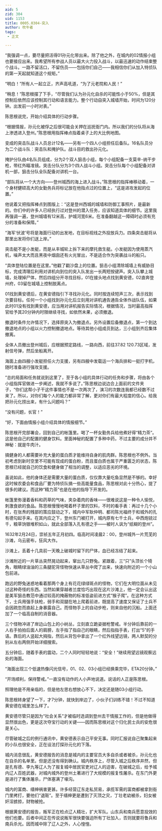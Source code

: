 ```yaml
---
aid: 5
zid: 304
uid: 1153
title: 0005.0304-突入
author: 吹牛者
tags: 
 - 正文

---
```




  “我强调一点，要尽量把活得01孙元化带出来。除了他之外，在城内的02情报小组也要接应出来。我希望所有参战人员以最大火力投入战斗，以最迅速的动作结束整个战斗。一路不留活口，不留伤员——包括你们自己——我相信你们从加入特侦队的第一天起就知道这个规矩。”

  “明白！”所有人一起立正，齐声高吼道，“为了元老院和人民！”

  “稍息！”陈思根摆了下手，“尽管我们认为孙元化自杀的可能性小于50%，但是其控制后依然应该控制其行动和语言能力。整个行动自突入城墙开始，时间为120分钟。出发前一小时对表。”

  陈思根说完，开始介绍具体的行动步骤。

  “根据情报，孙元化被俘之后很可能会关押在巡抚衙门内。所以我们的分队将从海上渗透进入登州。”陈思根用指挥棒点指着桌子上的大比例地图。

  变成的突击队战斗人员总计12名——另有一个四人小组担任后备队。16名队员分为二个战斗队：突击队和掩护队。战斗目的救出孙元化。

  掩护分队由4名队员组成，分为2个双人狙击小组，每个小组配备一支莫辛-纳干步枪，带红外瞄准镜。突击分队分为3个四人战斗小组。突击分队每个小组配备对讲机一部，狙击分队全队配备对讲机一台。

  “部队将从一个大方向——登州城西的海上进入战斗。”陈思根的指挥棒移动着，一个身材健硕高大的女勤务兵将标记放在他指点过的位置上，“这是进攻发起的位置。”

  他说着又把指挥棒点到图版上：“这是登州西城的城墙和防御工事照片，是最新的。你们中的许多人已经执行过对登州的潜入任务，应该知道具体的细节。这里我再强调一遍，登州城墙有12米高，护城河宽6米。在准备翻越这一障碍时必须有充分的准备和保障。”

  “海军‘伏波’号将是海面行动的出发地，在目标视线之外投放兵力。四条突击艇将从那里出发将你们送上岸。”

  突击艇不是小发艇，而是从丰城轮上拆下来的摩托救生艇。小发艇因为使用蒸汽机，噪声太大而且黑夜中烟囱还有火光冒出，不是适合作为突袭战斗的船只。

  “具体登陆位置是在这里。”他戳了戳沙盘上的位置。狙击小组清除城墙上有威胁目标，完成清理后利用对讲机向到位的突入队发出一长两短按键声。突入队攀上城墙，处理掉尸体，然后四组分开寻找目标，01在接头地点找到黄安德，02直奔登州府，03留在城墙上控制脱离点。

  01找到黄安德后，在黄安德指引下寻找孙元化。同时按连续短声三次，表示找到次要目标。任何一个小组找到孙元化后立刻用对讲机通告通告全体作战队伍，如果此时01没有找到黄安德，应当用对讲机报告实际情况，根据情况，当时最高指挥官给予其20分钟内时限继续寻找，如依然未果，必须撤退。

  撤退时条件允许情况下，选择原突入为撤退点。另外设置后备撤退点，第一个到达撤退地点的小组以火力控制撤退地点。等待其他小组成员到达，三小组到齐后集体撤离。

  全体人员撤出登州城后，应根据预定路线，一路向西，前往37.82 120.73区域，发射信号弹，然后坐船离开。

  海面上由四艘小发艇担任火力支援，另有四艘中发载运一个海兵排和一挺打字机，随时准备进行强攻支援。

  “总的局面和任务就说到这里了，至于各小组的具体行动的任务和步骤，将由各个小组指挥官做进一步阐述，我就不多说了。”陈思根边说边合上面前的文件夹子，“你们这帮小子干这件事情也不是一次两次了，演习的次数连我都已经数不过来了。所以，对你们每个人的能力都非常了解，更对你们有最大程度的信心。给我把孙元化捞出来，有什么问题吗？”

  “没有问题，长官！”

  “好，下面由情报小组介绍具体的情报细节。”

  陈思根开完部署会，回到自己的帐篷里。喝了一杯女勤务兵给他煮好得“精力茶”。这是他自己的配置的健身饮料。里面神秘的配置了多种中药，不过主要的成分并不神秘：就是牛肉汁。

  搞健身的人都需要补充大量的蛋白质才能维持自身的肌肉群。陈思根也不例外。当初考虑到新时空里不可能有现成的蛋白粉，而且蛋白质也属于严重匮乏的状态，陈思根已经就自己的饮食和健身做了相当的调整，以适应恶劣的环境。

  虽说如此，他的身体还是需要大量的蛋白质，仅仅靠大量吃鱼显然是不够的。幸好这时候农委会和食品厂要为特侦队搞一些高能量食品，陈思根对此十分热心，提了很多的建议。而这种“精力茶”也是在他的指导下开发的。

  帐篷里弥漫着香料和药草的气味，夹杂着肉的香味——很难说这是一种令人愉悦，刺激食欲的食品。陈思根慢慢地喝着杯子里的饮料，不时的看手表：再过十几个小时，在张焘的残部的策应鼓动之下，城内中军耿仲明、都司陈光福终于和城外的孔有德勾起手来。在其内应之下，登州东门被打开，城内原有七千士兵，中西炮铳过千，粮草饷银堆积如山，就此全部落入孔有德之手——被时人讽为“纸糊的登州”。

  1632年2月24日，崇祯五年正月初四。临高时间凌晨2：00，登州城外一片荒芜的沙滩，乌云密布，狂风大作。

  沙滩上，丢着十几具前一天晚上破城时留下的尸体，血已经冻结了起来。

  沙滩附近的一片草丛突然晃动起来，窜出几只野兔。紧跟着，三“只”头顶长个犄角，眼睛绿油油的三条腿驼背怪物快速从草丛中爬了出来，快速向附近的一个小山包前进。

  跑远的野兔迷惑地看着那两个身上有花花绿绿斑点的怪物，它们在大明位面从未见过这种奇怪的东西。当然如果穿越者兰度恰巧出现在这片沙滩上，他一定会认出这是美军狙击教范中通过较高的掩蔽物的标准低姿前进方式“猴子爬”。在这种方式下，士兵用强手扶枪，弱手和双腿在地上爬着前进，既提高了速度又保证了士兵不会因疏忽而直起上身暴露自己。而怪物手上的自动步枪，则来自他的沉船。上面还加了一个临高自制的消音器。

  三个怪物冲进了岸边山包上的小树丛，立刻直立跪姿据枪警戒。半分钟后靠前的一人右手拍拍后面人的肩膀，左手指了指自己的眼睛，然后指指手表，打出“5”的手语。靠后的人竖起大拇指，然后从背包中拿出了一个红外线望远镜，两人默契的分别从左右两侧开始详细搜索。

  五分钟后，随着手表的震动，二个人同时轻轻地说：“安全！”继续用望远镜观察远处的海面。

  “海面出现三个低速热像闪光信号，01、02、03小组已经换乘完毕，ETA20分钟。”

  “开场顺利，保持警戒。”一直没有动作的人小声地说道。说话的人正是陈思根。

  照理他是不用亲临的，但是他左思右想放心不下，决定还是随03小组行动。

  陈思根转身望了一下，才7分钟，就快到岸边了，小伙子们训练不错！不过不知道黄安德在城里怎么样了。

  黄安德尽管只是因为“社会关系”才被临时选调到登州去干情报工作的，但是他做得显然很出色，更是这次夺宝行动的关键——因而陈思根对这个归化民士兵的安危很是关心。

  尽管破城之后的例行通讯中，黄安德表示自己平安无事。同时汇报说自己聚集起来的小队也很安全，正在设法打探孙元化的下落。

  城内消息很乱，黄安德报告的消息是城内的主要官员大多自杀或者被杀，孙元化也在自杀的名单里。但是还没有得到确认。城内秩序上，尽管入城之后秩序井然，但是孔有德、李九等辽人为了报复城中居民官吏对辽人的迫害，在破城之后，给予城内辽人百姓武器，对城内城外的登州土著进行了大规模的报复性屠杀。在东门外更是进行了集体屠杀，尸体塞满了壕沟。

  城内的富商、缙绅祸害更甚。许多经营辽东走私贸易，承揽军需的富商都被拿到衙门里拷打，要他们“退赃”。至于缙绅更是遭到了灭顶之灾，丁壮老幼被杀，妇女被奸淫掳掠，财物被抢。

  根据黄安德的报告，叛军正在检点辽人精壮，扩大军队。山东兵和南兵愿意投效的他们也要。后者中间正在传说说叛军很快要强迫所有丁壮加入，否则就要将鲁兵和南兵杀光。因而城中除了辽人之外，人心惶惶。


